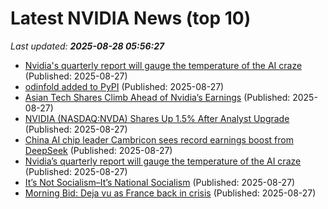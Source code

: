 # Latest NVIDIA News (top 10)
_Last updated: **2025-08-28 05:56:27**_

- [Nvidia's quarterly report will gauge the temperature of the AI craze](https://abcnews.go.com/Technology/wireStory/nvidias-quarterly-report-gauge-temperature-ai-craze-125011834) (Published: 2025-08-27)
- [odinfold added to PyPI](https://pypi.org/project/odinfold/) (Published: 2025-08-27)
- [Asian Tech Shares Climb Ahead of Nvidia’s Earnings](https://biztoc.com/x/25e445a388211eb7) (Published: 2025-08-27)
- [NVIDIA (NASDAQ:NVDA) Shares Up 1.5% After Analyst Upgrade](https://www.etfdailynews.com/2025/08/27/nvidia-nasdaqnvda-shares-up-1-5-after-analyst-upgrade/) (Published: 2025-08-27)
- [China AI chip leader Cambricon sees record earnings boost from DeepSeek](https://fortune.com/asia/2025/08/27/china-ai-chip-leader-cambricon-record-earnings-boost-deepseek/) (Published: 2025-08-27)
- [Nvidia’s quarterly report will gauge the temperature of the AI craze](https://financialpost.com/pmn/nvidias-quarterly-report-will-gauge-the-temperature-of-the-ai-craze) (Published: 2025-08-27)
- [It’s Not Socialism–It’s National Socialism](https://crookedtimber.org/2025/08/27/its-not-socialism-its-national-socialism/) (Published: 2025-08-27)
- [Morning Bid: Deja vu as France back in crisis](https://finance.yahoo.com/news/morning-bid-deja-vu-france-043722956.html) (Published: 2025-08-27)
